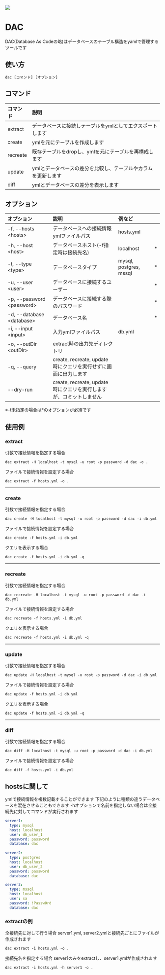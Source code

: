 ![](https://github.com/deezus-net/Dac.Net/workflows/test/badge.svg)
# DAC
DAC(Database As Codeの略)はデータベースのテーブル構造をyamlで管理するツールです  

## 使い方
```
dac [コマンド] [オプション]
```

## コマンド
|コマンド| 説明 |
|:---|:---|
| extract | データベースに接続しテーブルをymlとしてエクスポートします|
| create | ymlを元にテーブルを作成します |
| recreate| 既存テーブルをdropし、ymlを元にテーブルを再構成します |
| update | ymlとデータベースの差分を比較し、テーブルやカラムを更新します |
| diff | ymlとデータベースの差分を表示します |

## オプション
| オプション | 説明 | 例など | |
|:---|:---|:---|:---:|
| -f, --hosts &lt;hosts&gt;| データベースへの接続情報ymlファイルパス | hosts.yml | |
| -h, --host &lt;host&gt; | データベースホスト(-f指定時は接続先名)|localhost| * |
| -t, --type &lt;type&gt; | データベースタイプ | mysql, postgres, mssql | * |
| -u, --user &lt;user&gt; | データベースに接続するユーザー |  | * |
| -p, --password &lt;password&gt; | データベースに接続する際のパスワード |  | * |
| -d, --database &lt;database&gt; | データベース名 | | * |
| -i, --input &lt;input&gt; | 入力ymlファイルパス | db.yml | |
| -o, --outDir &lt;outDir&gt; | extract時の出力先ディレクトリ | | |
| -q, --query | create, recreate, update 時にクエリを実行せずに画面に出力します| | |
| --dry-run | create, recreate, update 時にクエリを実行しますが、コミットしません | | 

※-f未指定の場合は*のオプションが必須です

## 使用例

### extract
引数で接続情報を指定する場合
```
dac extract -H localhost -t mysql -u root -p password -d dac -o .
```
ファイルで接続情報を設定する場合
```
dac extract -f hosts.yml -o .
```
------------
  
### create
引数で接続情報を指定する場合
```
dac create -H localhost -t mysql -u root -p password -d dac -i db.yml
```
ファイルで接続情報を設定する場合
```
dac create -f hosts.yml -i db.yml
```
クエリを表示する場合
```
dac create -f hosts.yml -i db.yml -q
```
------------
  
### recreate
引数で接続情報を指定する場合
```
dac recreate -H localhost -t mysql -u root -p password -d dac -i db.yml
```
ファイルで接続情報を設定する場合
```
dac recreate -f hosts.yml -i db.yml
```
クエリを表示する場合
```
dac recreate -f hosts.yml -i db.yml -q
```
------------
  
### update
引数で接続情報を指定する場合
```
dac update -H localhost -t mysql -u root -p password -d dac -i db.yml
```
ファイルで接続情報を設定する場合
```
dac update -f hosts.yml -i db.yml
```
クエリを表示する場合
```
dac update -f hosts.yml -i db.yml -q
```
------------
  
### diff
引数で接続情報を指定する場合
```
dac diff -H localhost -t mysql -u root -p password -d dac -i db.yml
```
ファイルで接続情報を設定する場合
```
dac diff -f hosts.yml -i db.yml
```

## hostsに関して
ymlで接続情報を複数記載することができます
下記のように種類の違うデータベースを混在させることもできます
-hオプションで名前を指定しない場合は全接続先に対してコマンドが実行されます
```yaml:hosts.yml
server1:
  type: mysql
  host: localhost
  user: db_user_1
  password: password
  database: dac
 
server2:
  type: postgres
  host: localhost
  user: db_user_2
  password: password
  database: dac

server3:
  type: mssql
  host: localhost
  user: sa
  password: !Passw0rd
  database: dac
```

### extractの例
全接続先に対して行う場合
server1.yml, server2.ymlと接続先ごとにファイルが作成されます
```
dac extract -i hosts.yml -o .
```

接続先名を指定する場合
server1のみをextractし、server1.ymlが作成されます
```
dac extract -i hosts.yml -h server1 -o .

```